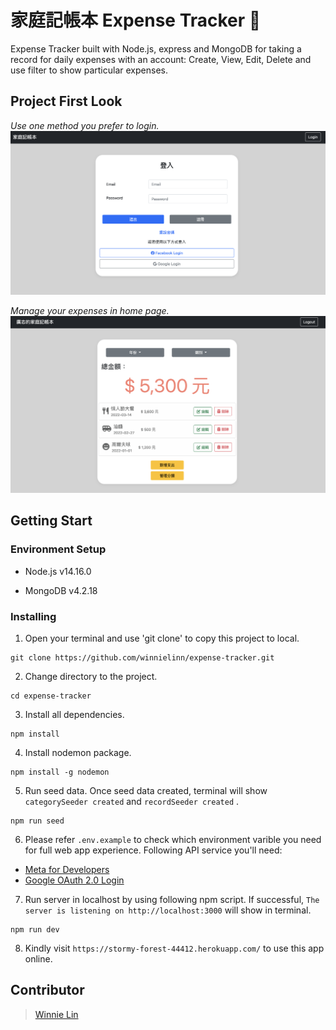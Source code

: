 # **家庭記帳本 Expense Tracker :money_with_wings:**

Expense Tracker built with Node.js, express and MongoDB for taking a record for daily expenses with an account: Create, View, Edit, Delete and use filter to show particular expenses.

## Project First Look
*Use one method you prefer to login.*
![GITHUB](https://raw.githubusercontent.com/winnielinn/expense-tracker/main/public/login_page.png "login_page")

*Manage your expenses in home page.*
![GITHUB](https://raw.githubusercontent.com/winnielinn/expense-tracker/main/public/home_page.png "home_page")

## **Getting Start**

### **Environment Setup**

* Node.js v14.16.0

* MongoDB v4.2.18

### **Installing**

1. Open your terminal and use 'git clone' to copy this project to local.

```
git clone https://github.com/winnielinn/expense-tracker.git
```

2. Change directory to the project.

```
cd expense-tracker
```

3. Install all dependencies.

```
npm install
```

4. Install nodemon package.

```
npm install -g nodemon 
```

5. Run seed data. Once seed data created, terminal will show `categorySeeder created` and `recordSeeder created` .

```
npm run seed
```

6. Please refer `.env.example` to check which environment varible you need for full web app experience. Following API service you'll need:

* [Meta for Developers](https://developers.facebook.com/)
* [Google OAuth 2.0 Login](https://console.developers.google.com/)

7. Run server in localhost by using following npm script. If successful, `The server is listening on http://localhost:3000` will show in terminal.

```
npm run dev
```

8. Kindly visit `https://stormy-forest-44412.herokuapp.com/` to use this app online.

## Contributor

> [Winnie Lin](https://github.com/winnielinn)
